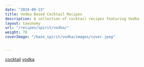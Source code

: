 ```yaml
---
date: "2024-09-23"
title: Vodka Based Cocktail Recipes
description: A collection of cocktail recipes featuring Vodka
layout: taxonomy
url: "/recipes/spirit/vodka/"
weight: 70
coverImage: "/base_spirit/vodka/images/cover.jpeg"


---
```


<a href="/recipes/category/cocktail/" class="badge text-bg-primary text-decoration-none">cocktail</a> 
<a href="/recipes/spirit/vodka/" class="badge text-bg-info text-decoration-none">vodka</a> 






